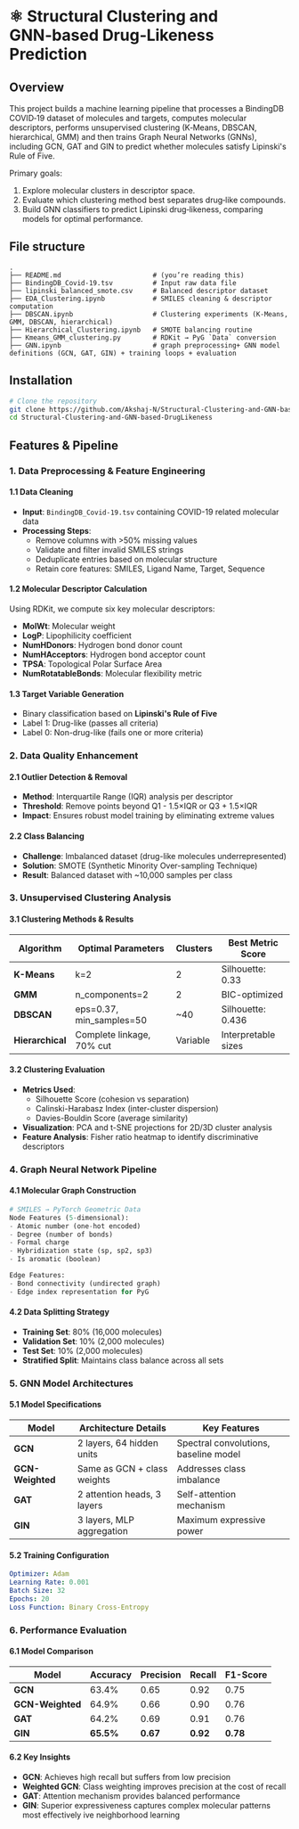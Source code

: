 # ⚛️ Structural Clustering and GNN‑based Drug‑Likeness Prediction
## Overview
This project builds a machine learning pipeline that processes a BindingDB COVID‑19 dataset of molecules and targets, computes molecular descriptors, performs unsupervised clustering (K‑Means, DBSCAN, hierarchical, GMM) and then trains Graph Neural Networks (GNNs), including GCN, GAT and GIN to predict whether molecules satisfy Lipinski's Rule of Five.

Primary goals:
1. Explore molecular clusters in descriptor space.  
2. Evaluate which clustering method best separates drug‑like compounds.  
3. Build GNN classifiers to predict Lipinski drug‑likeness, comparing models for optimal performance.  

## File structure
```
.
├── README.md                       # (you’re reading this)
├── BindingDB_Covid‑19.tsv          # Input raw data file
├── lipinski_balanced_smote.csv     # Balanced descriptor dataset
├── EDA_Clustering.ipynb            # SMILES cleaning & descriptor computation
├── DBSCAN.ipynb                    # Clustering experiments (K‑Means, GMM, DBSCAN, hierarchical)
├── Hierarchical_Clustering.ipynb   # SMOTE balancing routine
├── Kmeans_GMM_clustering.py        # RDKit → PyG `Data` conversion
├── GNN.ipynb                       # graph preprocessing+ GNN model definitions (GCN, GAT, GIN) + training loops + evaluation
```

## Installation

```bash
# Clone the repository
git clone https://github.com/Akshaj-N/Structural-Clustering-and-GNN-based-DrugLikeness.git
cd Structural-Clustering-and-GNN-based-DrugLikeness
```

## Features & Pipeline
### 1. Data Preprocessing & Feature Engineering

#### 1.1 Data Cleaning
- **Input**: `BindingDB_Covid-19.tsv` containing COVID-19 related molecular data
- **Processing Steps**:
  - Remove columns with >50% missing values
  - Validate and filter invalid SMILES strings
  - Deduplicate entries based on molecular structure
  - Retain core features: SMILES, Ligand Name, Target, Sequence

#### 1.2 Molecular Descriptor Calculation
Using RDKit, we compute six key molecular descriptors:
- **MolWt**: Molecular weight
- **LogP**: Lipophilicity coefficient
- **NumHDonors**: Hydrogen bond donor count
- **NumHAcceptors**: Hydrogen bond acceptor count
- **TPSA**: Topological Polar Surface Area
- **NumRotatableBonds**: Molecular flexibility metric

#### 1.3 Target Variable Generation
- Binary classification based on **Lipinski's Rule of Five**
- Label 1: Drug-like (passes all criteria)
- Label 0: Non-drug-like (fails one or more criteria)

### 2. Data Quality Enhancement

#### 2.1 Outlier Detection & Removal
- **Method**: Interquartile Range (IQR) analysis per descriptor
- **Threshold**: Remove points beyond Q1 - 1.5×IQR or Q3 + 1.5×IQR
- **Impact**: Ensures robust model training by eliminating extreme values

#### 2.2 Class Balancing
- **Challenge**: Imbalanced dataset (drug-like molecules underrepresented)
- **Solution**: SMOTE (Synthetic Minority Over-sampling Technique)
- **Result**: Balanced dataset with ~10,000 samples per class

### 3. Unsupervised Clustering Analysis

#### 3.1 Clustering Methods & Results

| Algorithm | Optimal Parameters | Clusters | Best Metric Score |
|-----------|-------------------|----------|-------------------|
| **K-Means** | k=2 | 2 | Silhouette: 0.33 |
| **GMM** | n_components=2 | 2 | BIC-optimized |
| **DBSCAN** | eps=0.37, min_samples=50 | ~40 | Silhouette: 0.436 |
| **Hierarchical** | Complete linkage, 70% cut | Variable | Interpretable sizes |

#### 3.2 Clustering Evaluation
- **Metrics Used**:
  - Silhouette Score (cohesion vs separation)
  - Calinski-Harabasz Index (inter-cluster dispersion)
  - Davies-Bouldin Score (average similarity)
- **Visualization**: PCA and t-SNE projections for 2D/3D cluster analysis
- **Feature Analysis**: Fisher ratio heatmap to identify discriminative descriptors

### 4. Graph Neural Network Pipeline

#### 4.1 Molecular Graph Construction
```python
# SMILES → PyTorch Geometric Data
Node Features (5-dimensional):
- Atomic number (one-hot encoded)
- Degree (number of bonds)
- Formal charge
- Hybridization state (sp, sp2, sp3)
- Is aromatic (boolean)

Edge Features:
- Bond connectivity (undirected graph)
- Edge index representation for PyG
```

#### 4.2 Data Splitting Strategy
- **Training Set**: 80% (16,000 molecules)
- **Validation Set**: 10% (2,000 molecules)
- **Test Set**: 10% (2,000 molecules)
- **Stratified Split**: Maintains class balance across all sets

### 5. GNN Model Architectures

#### 5.1 Model Specifications

| Model | Architecture Details | Key Features |
|-------|---------------------|--------------|
| **GCN** | 2 layers, 64 hidden units | Spectral convolutions, baseline model |
| **GCN-Weighted** | Same as GCN + class weights | Addresses class imbalance |
| **GAT** | 2 attention heads, 3 layers | Self-attention mechanism |
| **GIN** | 3 layers, MLP aggregation | Maximum expressive power |

#### 5.2 Training Configuration
```yaml
Optimizer: Adam
Learning Rate: 0.001
Batch Size: 32
Epochs: 20
Loss Function: Binary Cross-Entropy
```

### 6. Performance Evaluation

#### 6.1 Model Comparison

| Model | Accuracy | Precision | Recall | F1-Score |
|-------|----------|-----------|--------|----------|
| **GCN** | 63.4% | 0.65 | 0.92 | 0.75 |
| **GCN-Weighted** | 64.9% | 0.66 | 0.90 | 0.76 |
| **GAT** | 64.2% | 0.69 | 0.91 | 0.76 |
| **GIN** | **65.5%** | **0.67** | **0.92** | **0.78** |

#### 6.2 Key Insights
- **GCN**: Achieves high recall but suffers from low precision
- **Weighted GCN**: Class weighting improves precision at the cost of recall
- **GAT**: Attention mechanism provides balanced performance
- **GIN**: Superior expressiveness captures complex molecular patterns most effectively
ive neighborhood learning

